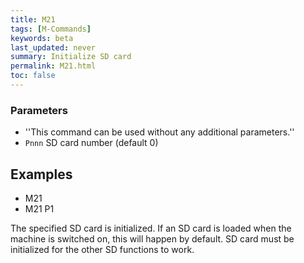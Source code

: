 ```yaml
---
title: M21
tags: [M-Commands] 
keywords: beta 
last_updated: never 
summary: Initialize SD card 
permalink: M21.html
toc: false 
---
```



### Parameters

* ''This command can be used without any additional parameters.''
* `Pnnn` SD card number (default 0)

## Examples

* M21
* M21 P1

The specified SD card is initialized. If an SD card is loaded when the machine is switched on, this will happen by default. SD card must be initialized for the other SD functions to work.

